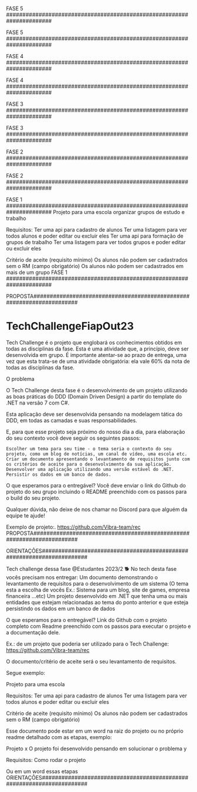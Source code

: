 FASE 5 ######################################################################

FASE 5 ######################################################################

FASE 4 ######################################################################

FASE 4 ######################################################################

FASE 3 ######################################################################

FASE 3 ######################################################################

FASE 2 ######################################################################

FASE 2 ######################################################################

FASE 1 ######################################################################
Projeto para uma escola organizar grupos de estudo e trabalho

Requisitos:
Ter uma api para cadastro de alunos
Ter uma listagem para ver todos alunos e poder editar ou excluir eles
Ter uma api para formação de grupos de trabalho
Ter uma listagem para ver todos grupos e poder editar ou excluir eles

Critério de aceite (requisito mínimo)
Os alunos não podem ser cadastrados sem o RM (campo obrigatório)
Os alunos não podem ser cadastrados em mais de um grupo
FASE 1 ######################################################################

PROPOSTA######################################################################
# TechChallengeFiapOut23
Tech Challenge é o projeto que englobará os conhecimentos obtidos em todas as disciplinas da fase. Esta é uma atividade que, a princípio, deve ser desenvolvida em grupo. É importante atentar-se ao prazo de entrega, uma vez que esta trata-se de uma atividade obrigatória: ela vale 60% da nota de todas as disciplinas da fase.

O problema

O Tech Challenge desta fase é o desenvolvimento de um projeto utilizando as boas práticas do DDD (Domain Driven Design) a partir do template do .NET na versão 7 com C#.

Esta aplicação deve ser desenvolvida pensando na modelagem tática do DDD, em todas as camadas e suas responsabilidades.

E, para que esse projeto seja próximo do nosso dia a dia, para elaboração do seu contexto você deve seguir os seguintes passos:

	Escolher um tema para seu time - o tema seria o contexto do seu projeto, como um blog de notícias, um canal de vídeo, uma escola etc.
	Criar um documento apresentando o levantamento de requisitos junto com os critérios de aceite para o desenvolvimento da sua aplicação.
	Desenvolver uma aplicação utilizando uma versão estável do .NET.
	Persistir os dados em um banco de dados.


O que esperamos para o entregável? Você deve enviar o link do Github do projeto do seu grupo incluindo o README preenchido com os passos para o build do seu projeto.

Qualquer dúvida, não deixe de nos chamar no Discord para que alguém da equipe te ajude!


Exemplo de projeto:. https://github.com/Vibra-team/rec
PROPOSTA######################################################################

ORIENTAÇÔES######################################################################

Tech challenge dessa fase @Estudantes 2023/2 🐕
No tech desta fase vocês precisam nos entregar: 
Um documento demonstrando o levantamento de requisitos para o desenvolvimento de um sistema (O tema esta a escolha de vocês Ex.: Sistema para um blog, site de games, empresa financeira ...etc)
Um projeto desenvolvido em .NET que tenha uma ou mais entidades que estejam relacionadas ao tema do ponto anterior e que esteja persistindo os dados em um banco de dados

O que esperamos para o entregável? 
Link do Github com o projeto completo com Readme preenchido com os passos para executar o projeto e a documentação dele.

Ex.: de um projeto que poderia ser utilizado para o Tech Challenge:
https://github.com/Vibra-team/rec 

O documento/critério de aceite será o seu levantamento de requisitos. 

Segue exemplo: 

Projeto para uma escola

Requisitos:
Ter uma api para cadastro de alunos
Ter uma listagem para ver todos alunos e poder editar ou excluir eles

Critério de aceite (requisito mínimo)
Os alunos não podem ser cadastrados sem o RM (campo obrigatório)

Esse documento pode estar em um word na raiz do projeto ou no próprio readme detalhado com as etapas, exemplo:

Projeto x
O projeto foi desenvolvido pensando em solucionar o problema y 
 
Requisitos:
Como rodar o projeto

Ou em um word essas etapas 
ORIENTAÇÔES######################################################################

